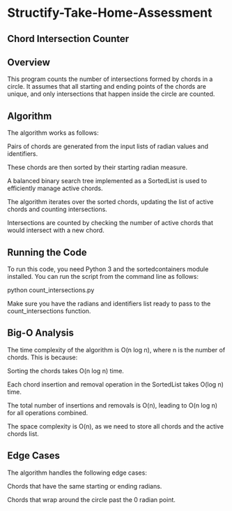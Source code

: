 # Structify-Take-Home-Assessment
## Chord Intersection Counter
## Overview
This program counts the number of intersections formed by chords in a circle. It assumes that all starting and ending points of the chords are unique, and only intersections that happen inside the circle are counted.

## Algorithm
The algorithm works as follows:

Pairs of chords are generated from the input lists of radian values and identifiers.

These chords are then sorted by their starting radian measure.

A balanced binary search tree implemented as a SortedList is used to efficiently manage active chords.

The algorithm iterates over the sorted chords, updating the list of active chords and counting intersections.

Intersections are counted by checking the number of active chords that would intersect with a new chord.

## Running the Code
To run this code, you need Python 3 and the sortedcontainers module installed. You can run the script from the command line as follows:

python count_intersections.py

Make sure you have the radians and identifiers list ready to pass to the count_intersections function.

## Big-O Analysis
The time complexity of the algorithm is O(n log n), where n is the number of chords. This is because:

Sorting the chords takes O(n log n) time.

Each chord insertion and removal operation in the SortedList takes O(log n) time.

The total number of insertions and removals is O(n), leading to O(n log n) for all operations combined.

The space complexity is O(n), as we need to store all chords and the active chords list.

## Edge Cases
The algorithm handles the following edge cases:

Chords that have the same starting or ending radians.

Chords that wrap around the circle past the 0 radian point.
